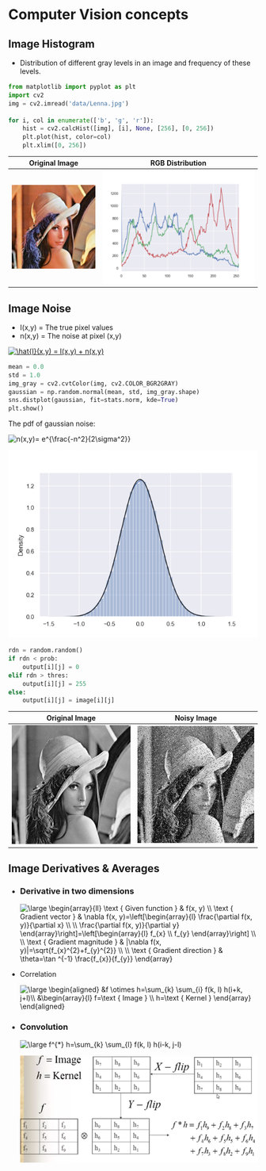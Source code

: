 # Computer Vision concepts 
## Image Histogram
- Distribution of different gray levels in an image and frequency of these levels.
```python
from matplotlib import pyplot as plt
import cv2
img = cv2.imread('data/Lenna.jpg')

for i, col in enumerate(['b', 'g', 'r']):
    hist = cv2.calcHist([img], [i], None, [256], [0, 256])
    plt.plot(hist, color=col)
    plt.xlim([0, 256])
```
Original Image             |  RGB Distribution
:-------------------------:|:-------------------------:
![](/data/Lenna.jpg)  |  ![](/data/lenna_rgb.png)

## Image Noise

- I(x,y) = The true pixel values
- n(x,y) = The noise at pixel (x,y)

<a href="https://www.codecogs.com/eqnedit.php?latex=\hat{I}(x,y)&space;=&space;I(x,y)&space;&plus;&space;n(x,y)" target="_blank"><img src="https://latex.codecogs.com/gif.latex?\hat{I}(x,y)&space;=&space;I(x,y)&space;&plus;&space;n(x,y)" title="\hat{I}(x,y) = I(x,y) + n(x,y)" /></a>
```python
mean = 0.0
std = 1.0
img_gray = cv2.cvtColor(img, cv2.COLOR_BGR2GRAY)
gaussian = np.random.normal(mean, std, img_gray.shape)
sns.distplot(gaussian, fit=stats.norm, kde=True)
plt.show()
```

The pdf of gaussian noise:

<img src="https://latex.codecogs.com/gif.latex?\bg_white&space;n(x,y)=&space;e^{\frac{-n^2}{2\sigma^2}}" title="n(x,y)= e^{\frac{-n^2}{2\sigma^2}}" />

![](/data/gauss_pdf.png)

```python
rdn = random.random()
if rdn < prob:
    output[i][j] = 0
elif rdn > thres:
    output[i][j] = 255
else:
    output[i][j] = image[i][j]
```

Original Image             |  Noisy Image
:-------------------------:|:-------------------------:
![](/data/gray_img.png)  |  ![](/data/noisy_img.png)

## Image Derivatives & Averages

- ### Derivative in two dimensions

    <img src="https://latex.codecogs.com/gif.latex?\bg_white&space;\large&space;\begin{array}{ll}&space;\text&space;{&space;Given&space;function&space;}&space;&&space;f(x,&space;y)&space;\\&space;\text&space;{&space;Gradient&space;vector&space;}&space;&&space;\nabla&space;f(x,&space;y)=\left[\begin{array}{l}&space;\frac{\partial&space;f(x,&space;y)}{\partial&space;x}&space;\\&space;\\&space;\frac{\partial&space;f(x,&space;y)}{\partial&space;y}&space;\end{array}\right]=\left[\begin{array}{l}&space;f_{x}&space;\\&space;f_{y}&space;\end{array}\right]&space;\\&space;\\&space;\text&space;{&space;Gradient&space;magnitude&space;}&space;&&space;|\nabla&space;f(x,&space;y)|=\sqrt{f_{x}^{2}&plus;f_{y}^{2}}&space;\\&space;\\&space;\text&space;{&space;Gradient&space;direction&space;}&space;&&space;\theta=\tan&space;^{-1}&space;\frac{f_{x}}{f_{y}}&space;\end{array}" title="\large \begin{array}{ll} \text { Given function } & f(x, y) \\ \text { Gradient vector } & \nabla f(x, y)=\left[\begin{array}{l} \frac{\partial f(x, y)}{\partial x} \\ \\ \frac{\partial f(x, y)}{\partial y} \end{array}\right]=\left[\begin{array}{l} f_{x} \\ f_{y} \end{array}\right] \\ \\ \text { Gradient magnitude } & |\nabla f(x, y)|=\sqrt{f_{x}^{2}+f_{y}^{2}} \\ \\ \text { Gradient direction } & \theta=\tan ^{-1} \frac{f_{x}}{f_{y}} \end{array}" />

- Correlation

    <img src="https://latex.codecogs.com/gif.latex?\bg_white&space;\large&space;\begin{aligned}&space;&f&space;\otimes&space;h=\sum_{k}&space;\sum_{i}&space;f(k,&space;l)&space;h(i&plus;k,&space;j&plus;l)\\&space;&\begin{array}{l}&space;f=\text&space;{&space;Image&space;}&space;\\&space;h=\text&space;{&space;Kernel&space;}&space;\end{array}&space;\end{aligned}" title="\large \begin{aligned} &f \otimes h=\sum_{k} \sum_{i} f(k, l) h(i+k, j+l)\\ &\begin{array}{l} f=\text { Image } \\ h=\text { Kernel } \end{array} \end{aligned}" />

- ### Convolution
  
    <img src="https://latex.codecogs.com/gif.latex?\bg_white&space;\large&space;f^{*}&space;h=\sum_{k}&space;\sum_{l}&space;f(k,&space;l)&space;h(i-k,&space;j-l)" title="\large f^{*} h=\sum_{k} \sum_{l} f(k, l) h(i-k, j-l)" />

    ![](/data/convolution.png) 